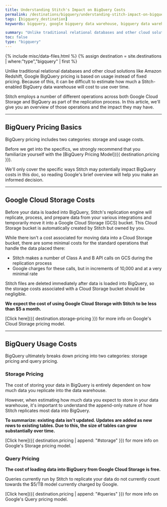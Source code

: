 ```yaml
---
title: Understanding Stitch's Impact on BigQuery Costs
permalink: /destinations/bigquery/understanding-stitch-impact-on-bigquery-costs
tags: [bigquery_destination]
keywords: bigquery, google bigquery data warehouse, bigquery data warehouse, bigquery etl, etl to bigquery

summary: "Unlike traditional relational databases and other cloud solutions, Google BigQuery pricing isn't fixed-rate: it's based on usage. The goal of this article is to help you better understand how your data warehousing costs will be impacted by using Stitch's BigQuery destination so you can make an informed decision."
toc: false
type: "bigquery"
---
```

{% include misc/data-files.html %}
{% assign destination = site.destinations | where:"type","bigquery" | first %}

Unlike traditional relational databases and other cloud solutions like Amazon Redshift, Google BigQuery pricing is based on usage instead of fixed pricing. Because of this, it can be difficult to estimate how much a Stitch-enabled BigQuery data warehouse will cost to use over time.

Stitch employs a number of different operations across both Google Cloud Storage and BigQuery as part of the replication process. In this article, we'll give you an overview of those operations and the impact they may have.

---

## BigQuery Pricing Basics 

BigQuery pricing includes two categories: storage and usage costs.

Before we get into the specifics, we strongly recommend that you familiarize yourself with the [BigQuery Pricing Model]({{ destination.pricing }}).

We'll only cover the specific ways Stitch may potentially impact BigQuery costs in this doc, so reading Google's brief overview will help you make an informed decision.

---

## Google Cloud Storage Costs

Before your data is loaded into BigQuery, Stitch's replication engine will replicate, process, and prepare data from your various integrations and temporarily move it into a Google Cloud Storage (GCS) bucket. This Cloud Storage bucket is automatically created by Stitch but owned by you.

While there isn't a cost associated for moving data into a Cloud Storage bucket, there are some minimal costs for the standard operations that handle the data placed there: 

- Stitch makes a number of Class A and B API calls on GCS during the replication process
- Google charges for these calls, but in increments of 10,000 and at a very minimal rate

Stitch files are deleted immediately after data is loaded into BigQuery, so the storage costs associated with a Cloud Storage bucket should be negligible. 

**We expect the cost of using Google Cloud Storage with Stitch to be less than $5 a month.**

[Click here]({{ destination.storage-pricing }}) for more info on Google's Cloud Storage pricing model.

---

## BigQuery Usage Costs
BigQuery ultimately breaks down pricing into two categories: storage pricing and query pricing.

### Storage Pricing
The cost of storing your data in BigQuery is entirely dependent on how much data you replicate into the data warehouse.

However, when estimating how much data you expect to store in your data warehouse, it's important to understand the append-only nature of how Stitch replicates most data into BigQuery.

**To summarize: existing data isn't updated. Updates are added as new rows to existing tables. Due to this, the size of tables can grow substantially over time.**

[Click here]({{ destination.pricing | append: "#storage" }}) for more info on Google's Storage pricing model.

### Query Pricing
**The cost of loading data into BigQuery from Google Cloud Storage is free.**

Queries currently run by Stitch to replicate your data do not currently count towards the $5/TB model currently charged by Google. 

[Click here]({{ destination.pricing | append: "#queries" }}) for more info on Google's Query pricing model.